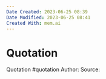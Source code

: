 ```yaml
---
Date Created: 2023-06-25 08:39
Date Modified: 2023-06-25 08:41
Created With: mem.ai
---
```


# Quotation

Quotation
#quotation
Author:
Source:
